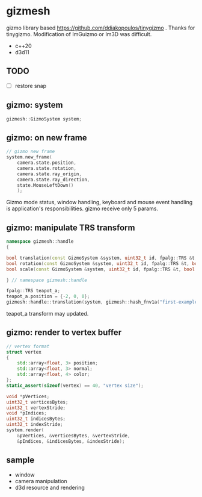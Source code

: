 # gizmesh

gizmo library based https://github.com/ddiakopoulos/tinygizmo .
Thanks for tinygizmo.
Modification of ImGuizmo or Im3D was difficult.

* c++20
* d3d11

## TODO

* [ ] restore snap

## gizmo: system

```c++
gizmesh::GizmoSystem system;
```

## gizmo: on new frame

```c++
// gizmo new frame
system.new_frame(
    camera.state.position, 
    camera.state.rotation,
    camera.state.ray_origin,
    camera.state.ray_direction,
    state.MouseLeftDown()
    );
```

Gizmo mode status, window handling, keyboard and mouse event handling is application's responsibilities.
gizmo receive only 5 params.

## gizmo: manipulate TRS transform

```c++
namespace gizmesh::handle
{

bool translation(const GizmoSystem &system, uint32_t id, fpalg::TRS &t, bool is_local);
bool rotation(const GizmoSystem &system, uint32_t id, fpalg::TRS &t, bool is_local);
bool scale(const GizmoSystem &system, uint32_t id, fpalg::TRS &t, bool is_uniform);

} // namespace gizmesh::handle

fpalg::TRS teapot_a;
teapot_a.position = {-2, 0, 0};
gizmesh::handle::translation(system, gizmesh::hash_fnv1a("first-example-gizmo"), teapot_a, is_local);
```

teapot_a transform may updated.

## gizmo: render to vertex buffer

```c++
// vertex format
struct vertex
{
    std::array<float, 3> position;
    std::array<float, 3> normal;
    std::array<float, 4> color;
};
static_assert(sizeof(vertex) == 40, "vertex size");

void *pVertices;
uint32_t verticesBytes;
uint32_t vertexStride;
void *pIndices;
uint32_t indicesBytes;
uint32_t indexStride;
system.render(
    &pVertices, &verticesBytes, &vertexStride,
    &pIndices, &indicesBytes, &indexStride);
```

## sample

* window
* camera manipulation
* d3d resource and rendering
